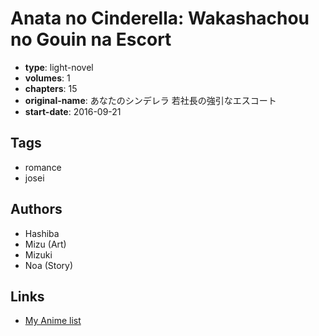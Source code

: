 # Anata no Cinderella: Wakashachou no Gouin na Escort

-   **type**: light-novel
-   **volumes**: 1
-   **chapters**: 15
-   **original-name**: あなたのシンデレラ 若社長の強引なエスコート
-   **start-date**: 2016-09-21

## Tags

-   romance
-   josei

## Authors

-   Hashiba
-   Mizu (Art)
-   Mizuki
-   Noa (Story)

## Links

-   [My Anime list](https://myanimelist.net/manga/101278/Anata_no_Cinderella__Wakashachou_no_Gouin_na_Escort)
